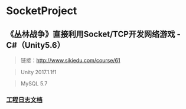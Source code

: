 # SocketProject

## 《丛林战争》直接利用Socket/TCP开发网络游戏 - C#（Unity5.6）
> 链接：http://www.sikiedu.com/course/61

> Unity 2017.1.1f1

> MySQL 5.7

### [工程日志文档](https://github.com/Choishucheung/SocketProject/blob/master/Note/%E5%B7%A5%E7%A8%8B%E6%97%A5%E5%BF%97.md)